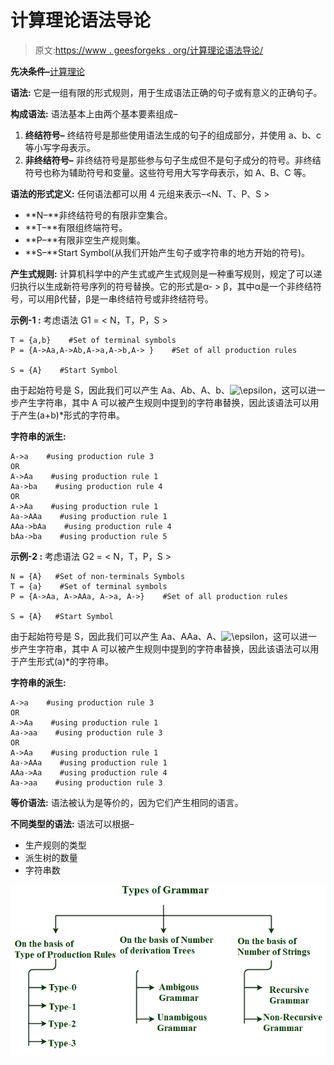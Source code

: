 # 计算理论语法导论

> 原文:[https://www . geesforgeks . org/计算理论语法导论/](https://www.geeksforgeeks.org/introduction-to-grammar-in-theory-of-computation/)

**先决条件–**[计算理论](https://www.geeksforgeeks.org/introduction-of-theory-of-computation/)

**语法:**
它是一组有限的形式规则，用于生成语法正确的句子或有意义的正确句子。

**构成语法:**
语法基本上由两个基本要素组成–

1.  **终结符号–**
    终结符号是那些使用语法生成的句子的组成部分，并使用 a、b、c 等小写字母表示。
2.  **非终结符号–**
    非终结符号是那些参与句子生成但不是句子成分的符号。非终结符号也称为辅助符号和变量。这些符号用大写字母表示，如 A、B、C 等。

**语法的形式定义:**
任何语法都可以用 4 元组来表示–<N、T、P、S >

*   **N–**非终结符号的有限非空集合。
*   **T–**有限组终端符号。
*   **P–**有限非空生产规则集。
*   **S–**Start Symbol(从我们开始产生句子或字符串的地方开始的符号)。

**产生式规则:**
计算机科学中的产生式或产生式规则是一种重写规则，规定了可以递归执行以生成新符号序列的符号替换。它的形式是α- > β，其中α是一个非终结符号，可以用β代替，β是一串终结符号或非终结符号。

**示例-1 :**
考虑语法 G1 = < N，T，P，S >

```
T = {a,b}    #Set of terminal symbols
P = {A->Aa,A->Ab,A->a,A->b,A-> }    #Set of all production rules

S = {A}    #Start Symbol
```

由于起始符号是 S，因此我们可以产生 Aa、Ab、A、b、![\epsilon   ](img/27543a76b7156c8a42b71b65c4c67df0.png "Rendered by QuickLaTeX.com")，这可以进一步产生字符串，其中 A 可以被产生规则中提到的字符串替换，因此该语法可以用于产生(a+b)*形式的字符串。

**字符串的派生:**

```
A->a    #using production rule 3
OR
A->Aa    #using production rule 1
Aa->ba    #using production rule 4
OR
A->Aa    #using production rule 1
Aa->AAa    #using production rule 1
AAa->bAa    #using production rule 4
bAa->ba    #using production rule 5
```

**示例-2 :**
考虑语法 G2 = < N，T，P，S >

```
N = {A}   #Set of non-terminals Symbols
T = {a}    #Set of terminal symbols
P = {A->Aa, A->AAa, A->a, A->}    #Set of all production rules

S = {A}   #Start Symbol
```

由于起始符号是 S，因此我们可以产生 Aa、AAa、A、![\epsilon    ](img/dbdeaaa3b64ab0d5e5f6b6e4f70aeb61.png "Rendered by QuickLaTeX.com")，这可以进一步产生字符串，其中 A 可以被产生规则中提到的字符串替换，因此该语法可以用于产生形式(a)*的字符串。

**字符串的派生:**

```
A->a    #using production rule 3
OR
A->Aa    #using production rule 1
Aa->aa    #using production rule 3
OR
A->Aa    #using production rule 1
Aa->AAa    #using production rule 1
AAa->Aa    #using production rule 4
Aa->aa    #using production rule 3
```

**等价语法:**
语法被认为是等价的，因为它们产生相同的语言。

**不同类型的语法:**
语法可以根据–

*   生产规则的类型
*   派生树的数量
*   字符串数

![](img/df8f3e82d26c10dc9e174f002a16c27b.png)